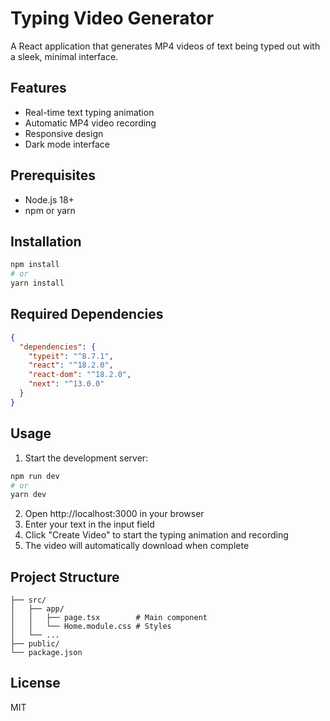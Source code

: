 # Typing Video Generator

A React application that generates MP4 videos of text being typed out with a sleek, minimal interface.

## Features

- Real-time text typing animation
- Automatic MP4 video recording
- Responsive design
- Dark mode interface

## Prerequisites

- Node.js 18+
- npm or yarn

## Installation

```bash
npm install
# or
yarn install
```

## Required Dependencies

```json
{
  "dependencies": {
    "typeit": "^8.7.1",
    "react": "^18.2.0",
    "react-dom": "^18.2.0",
    "next": "^13.0.0"
  }
}
```

## Usage

1. Start the development server:
```bash
npm run dev
# or
yarn dev
```

2. Open http://localhost:3000 in your browser
3. Enter your text in the input field
4. Click "Create Video" to start the typing animation and recording
5. The video will automatically download when complete

## Project Structure

```
├── src/
│   ├── app/
│   │   ├── page.tsx        # Main component
│   │   └── Home.module.css # Styles
│   └── ...
├── public/
└── package.json
```

## License

MIT